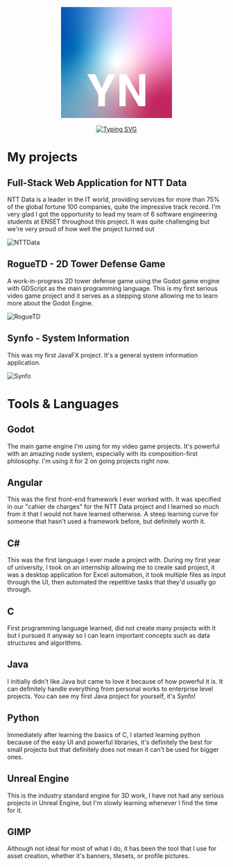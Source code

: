 <p align="center">
  <img src="https://github.com/Youssef-YN/GitHub/raw/main/assets/pfp.png" height="256">
</p>

<p align="center">
  <a href="https://github.com/Youssef-YN">
    <img src="https://readme-typing-svg.demolab.com?font=Roboto&duration=2000&pause=500&color=F7D11A&center=true&width=435&lines=Software+engineer;Game+developer;Team+lead" alt="Typing SVG" height="100"/>
  </a>
</p>

# My projects
## Full-Stack Web Application for NTT Data
NTT Data is a leader in the IT world, providing services for more than 75% of the global fortune 100 companies, quite the impressive track record.
I'm very glad I got the opportunity to lead my team of 6 software engineering students at ENSET throughout this project.
It was quite challenging but we're very proud of how well the project turned out

![NTTData](https://github.com/user-attachments/assets/d2d45732-451d-4f1f-8118-af2893245564)


## RogueTD - 2D Tower Defense Game
A work-in-progress 2D tower defense game using the Godot game engine with GDScript as the main programming language. This is my first serious video game project and it serves as a stepping stone allowing me to learn more about the Godot Engine.

![RogueTD](https://github.com/user-attachments/assets/48635286-3b1f-4d66-86c1-9681ca42a2ce)



## Synfo - System Information
This was my first JavaFX project. It's a general system information application.

![Synfo](https://github.com/user-attachments/assets/4bef0dcd-1e2b-41af-a17e-d377ae624374)

# Tools & Languages
## Godot
The main game engine I'm using for my video game projects. It's powerful with an amazing node system, especially with its composition-first philosophy. I'm using it for 2 on going projects right now.
## Angular
This was the first front-end framework I ever worked with. It was specified in our "cahier de charges" for the NTT Data project and I learned so much from it that I would not have learned otherwise. A steep learning curve for someone that hasn't used a framework before, but definitely worth it.
## C#
This was the first language I ever made a project with. During my first year of university, I took on an internship allowing me to create said project, it was a desktop application for Excel automation, it took multiple files as input through the UI, then automated the repetitive tasks that they'd usually go through.
## C
First programming language learned, did not create many projects with it but I pursued it anyway so I can learn important concepts such as data structures and algorithms.
## Java
I initially didn't like Java but came to love it because of how powerful it is. It can definitely handle everything from personal works to enterprise level projects. You can see my first Java project for yourself, it's Synfo!
## Python
Immediately after learning the basics of C, I started learning python because of the easy UI and powerful libraries, it's definitely the best for small projects but that definitely does not mean it can't be used for bigger ones.
## Unreal Engine
This is the industry standard engine for 3D work, I have not had any serious projects in Unreal Engine, but I'm slowly learning whenever I find the time for it.
## GIMP
Although not ideal for most of what I do, it has been the tool that I use for asset creation, whether it's banners, tilesets, or profile pictures.

